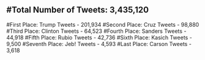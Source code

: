 #Total Number of Tweets: 3,435,120 
---
#First Place: Trump Tweets - 201,934
#Second Place: Cruz Tweets - 98,880
#Third Place: Clinton Tweets - 64,523
#Fourth Place: Sanders Tweets - 44,918
#Fifth Place: Rubio Tweets - 42,736
#Sixth Place: Kasich Tweets - 9,500
#Seventh Place: Jeb! Tweets - 4,593
#Last Place: Carson Tweets - 3,618

